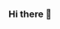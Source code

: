 ### Hi there 👋

<!--
**spidey711/spidey711** is a ✨ _special_ ✨ repository because its `README.md` (this file) appears on your GitHub profile.

Here are some ideas to get you started:

- 🔭 I’m currently working on ...<a href="https://github.com/spidey711/Thwipper-bot">Thwipper</a>
- 🌱 I’m currently learning ...Python
- 👯 I’m looking to collaborate on ...
- 🤔 I’m looking for help with ...
- 💬 Ask me about ...
- 📫 How to reach me: ...Discord  Email
- 😄 Pronouns: ...
- ⚡ Fun fact: I love rock music and superheroes
-->
